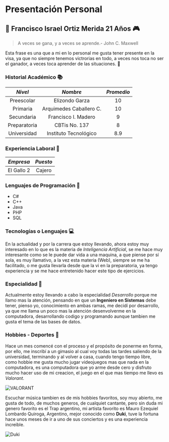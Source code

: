 # Presentación Personal

## :metal: Francisco Israel Ortiz Merida 21 Años :video_game:

> A veces se gana, y a veces se aprende.- John C. Maxwell

Esta frase es una que a mi en lo personal me gusta tener presente en la visa, ya que no siempre tenemos victrorias en todo, a veces nos toca no ser el ganador, a veces toca aprender de las situaciones. :muscle:

### __Historial Académico__ :books:

| _Nivel_      | _Nombre_                | _Promedio_ |
|:------------:|:-----------------------:|:----------:|
| Preescolar   | Elizondo Garza          | 10         |
| Primaria     | Arquimedes Caballero C. | 10         |
| Secundaria   | Francisco I. Madero     | 9          |
| Preparatoria | CBTis No. 137           | 8          |
| Universidad  | Instituto Tecnológico   | 8.9        |

### __Experiencia Laboral__ :walking:

| _Empresa_  | _Puesto_ |
|:----------:|:--------:|
| El Gallo 2 | Cajero   |

### __Lenguajes de Programación__ :floppy_disk:

- C#
- C++
- Java
- PHP
- SQL

### __Tecnologías o Lenguajes__ :computer:

En la actualidad y por la carrera que estoy llevando, ahora estoy muy interesado en lo que es la materia de _Inteligencia Artificial_, se me hace muy interesante como se le puede dar vida a una maquina, a que piense por sí sola, es muy llamativo, a la vez esta materia (Web), siempre se me ha facilitado, o me gusta llevarla desde que la vi en la preparatoria, ya tengo experiencia y se me hace entretenido hacer este tipo de ejercicios.

### __Especialidad__ :beginner:

Actualmente estoy llevando a cabo la especialidad _Desarrollo_ porque me llamo mas la atención, pensando en que un __Ingeniero en Sistemas__ debe tener, pienso yo, conocimiento en ambas ramas, me decidí por desarrollo, ya que me llama un poco mas la atención desenvolverme en la computadora, desarrollando codigo y programando aunque tambien me gusta el tema de las bases de datos.

### __Hobbies - Deportes__ :muscle:

Hace un mes comencé con el proceso y el propósito de ponerme en forma, por ello, me inscribí a un gimasio al cual voy todas las tardes saliendo de la universidad, terminando y al volver a casa, cuando tengo tiempo libre, como hobbie me gusta mucho jugar videojuegos mas que nada en la computadora, es una computadora que yo arme desde cero y disfruto mucho hacer uso de mi creacion, el juego en el que  mas tiempo me llevo es _Valorant_.

![VALORANT](https://th.bing.com/th/id/R.3575ebadc3e3a1237f177e39ab605377?rik=0UQ4e%2f7%2bERKpFA&pid=ImgRaw&r=0.JPG)

Escuchar música tambien es de mis hobbies favoritos, soy muy abierto, me gusta de todo, de muchos generos, de cualquiet cantante, pero sin duda mi genero favorito es el Trap argentino, mi artista favorito es Mauro Ezequiel Lombardo Quiroga, Argentino, mejor conocido como __Duki__, tuve la fortuna hace unos meses de ir a uno de sus conciertos y es una experiencia increible.

![Duki](https://www.bing.com/images/search?view=detailV2&ccid=rmPtEGr6&id=98B86672AF71C496122E90F0D184B225AB79A5AD&thid=OIP.rmPtEGr6CixOWccONWkD9QAAAA&mediaurl=https%3a%2f%2fc.tenor.com%2fTShmChwQ4xYAAAAM%2fduki.gif&cdnurl=https%3a%2f%2fth.bing.com%2fth%2fid%2fR.ae63ed106afa0a2c4e59c70e356903f5%3frik%3draV5qyWyhNHwkA%26pid%3dImgRaw%26r%3d0&exph=220&expw=220&q=duki+gif&simid=608005659750521054&FORM=IRPRST&ck=D31E8582DC73CE5EDE6897B35A35ABED&selectedIndex=4.GIF)